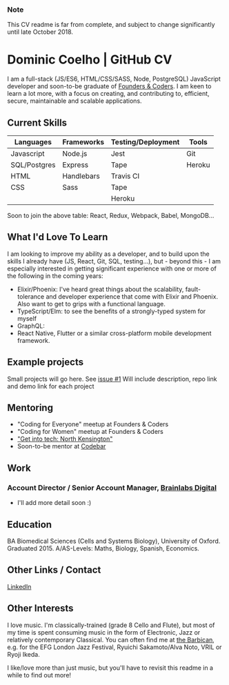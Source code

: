 ### Note
This CV readme is far from complete, and subject to change significantly until late October 2018.

# Dominic Coelho | GitHub CV
I am a full-stack (JS/ES6, HTML/CSS/SASS, Node, PostgreSQL) JavaScript developer and soon-to-be graduate of [Founders & Coders](https://foundersandcoders.com/). I am keen to learn a lot more, with a focus on creating, and contributing to, efficient, secure, maintainable and scalable applications.

## Current Skills
| Languages   | Frameworks       | Testing/Deployment    | Tools            | 
| --------    | --------         | --------              | -------------    | 
| Javascript  | Node.js          | Jest                  | Git              | 
| SQL/Postgres| Express          | Tape                  | Heroku           |
| HTML        | Handlebars       | Travis CI             |                  |
| CSS         | Sass             | Tape                  |                  |
|             |                  | Heroku                |                  | 

Soon to join the above table: React, Redux, Webpack, Babel, MongoDB...

## What I'd Love To Learn
I am looking to improve my ability as a developer, and to build upon the skills I already have (JS, React, Git, SQL, testing...), but - beyond this - I am especially interested in getting significant experience with one or more of the following in the coming years:
* Elixir/Phoenix: I've heard great things about the scalability, fault-tolerance and developer experience that come with Elixir and Phoenix. Also want to get to grips with a functional language.
* TypeScript/Elm: to see the benefits of a strongly-typed system for myself
* GraphQL: 
* React Native, Flutter or a similar cross-platform mobile development framework.

## Example projects
Small projects will go here. 
See [issue #1](https://github.com/VirtualDOMinic/cv/issues/1)
Will include description, repo link and demo link for each project

## Mentoring
* "Coding for Everyone" meetup at Founders & Coders
* "Coding for Women" meetup at Founders & Coders
* ["Get into tech: North Kensington"](https://thekandcfoundation.com/latest/get-into-tech-north-kensington-free-course/)
* Soon-to-be mentor at [Codebar](https://codebar.io/)

## Work
### Account Director / Senior Account Manager, [Brainlabs Digital](https://www.brainlabsdigital.com/)
* I'll add more detail soon :)

## Education
BA Biomedical Sciences (Cells and Systems Biology), University of Oxford. Graduated 2015.
A/AS-Levels: Maths, Biology, Spanish, Economics.

## Other Links / Contact
[LinkedIn](https://www.linkedin.com/in/domcoelho/)

## Other Interests
I love music. I'm classically-trained (grade 8 Cello and Flute), but most of my time is spent consuming music in the form of Electronic, Jazz or relatively contemporary Classical. You can often find me at [the Barbican](https://www.barbican.org.uk/), e.g. for the EFG London Jazz Festival, Ryuichi Sakamoto/Alva Noto, VRIL or Ryoji Ikeda.

I like/love more than just music, but you'll have to revisit this readme in a while to find out more!
